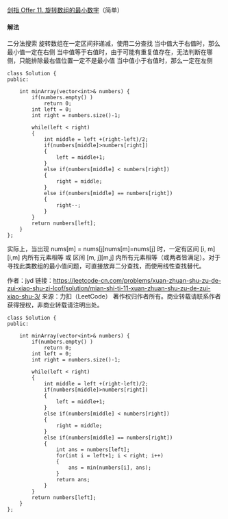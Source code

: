 [剑指 Offer 11. 旋转数组的最小数字](https://leetcode-cn.com/problems/xuan-zhuan-shu-zu-de-zui-xiao-shu-zi-lcof/)（简单）

#### 解法

二分法搜索
旋转数组在一定区间非递减，使用二分查找
当中值大于右值时，那么最小值一定在右侧
当中值等于右值时，由于可能有重复值存在，无法判断在哪侧，只能排除最右值位置一定不是最小值
当中值小于右值时，那么一定在左侧


```
class Solution {
public:

    int minArray(vector<int>& numbers) {
        if(numbers.empty() )
            return 0;
        int left = 0;
        int right = numbers.size()-1;
        
        while(left < right)
        {
            int middle = left +(right-left)/2;
            if(numbers[middle]>numbers[right])
            {
                left = middle+1;
            }
            else if(numbers[middle] < numbers[right])
            {
                right = middle;
            }
            else if(numbers[middle] == numbers[right])
            {
                right--;
            }
        }
        return numbers[left];
    }
};
```
实际上，当出现 nums[m] = nums[j]nums[m]=nums[j] 时，一定有区间 [i, m][i,m] 内所有元素相等 或 区间 [m, j][m,j] 内所有元素相等（或两者皆满足）。对于寻找此类数组的最小值问题，可直接放弃二分查找，而使用线性查找替代。

作者：jyd
链接：https://leetcode-cn.com/problems/xuan-zhuan-shu-zu-de-zui-xiao-shu-zi-lcof/solution/mian-shi-ti-11-xuan-zhuan-shu-zu-de-zui-xiao-shu-3/
来源：力扣（LeetCode）
著作权归作者所有。商业转载请联系作者获得授权，非商业转载请注明出处。
```
class Solution {
public:

    int minArray(vector<int>& numbers) {
        if(numbers.empty() )
            return 0;
        int left = 0;
        int right = numbers.size()-1;
        
        while(left < right)
        {
            int middle = left +(right-left)/2;
            if(numbers[middle]>numbers[right])
            {
                left = middle+1;
            }
            else if(numbers[middle] < numbers[right])
            {
                right = middle;
            }
            else if(numbers[middle] == numbers[right])
            {
            	int ans = numbers[left];
                for(int i = left+1; i < right; i++)
                {
                	ans = min(numbers[i], ans);
                }
                return ans;
            }
        }
        return numbers[left];
    }
};
```